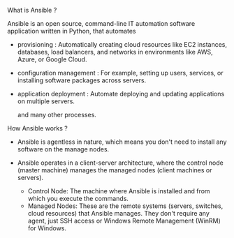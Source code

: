 What is Ansible ?

Ansible is an open source, command-line IT automation software application written in Python, that automates

* provisioning :  Automatically creating cloud resources like EC2 instances, databases, load balancers, and networks in environments like AWS, Azure, or Google Cloud.

* configuration management : For example, setting up users, services, or installing software packages across servers.

* application deployment : Automate deploying and updating applications on multiple servers.

  and many other processes.


How Ansible works ?

* Ansible is agentless in nature, which means you don't need to install any software on the manage nodes.
  
* Ansible operates in a client-server architecture, where the control node (master machine) manages the managed nodes (client machines or servers).
  
   * Control Node: The machine where Ansible is installed and from which you execute the commands.
   *  Managed Nodes: These are the remote systems (servers, switches, cloud resources) that Ansible manages. They don't require any agent, just SSH access or Windows Remote Management (WinRM) for Windows.
